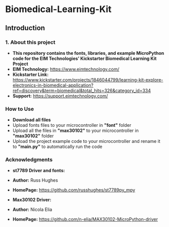 # Biomedical-Learning-Kit

## **Introduction**
### **1. About this project**
- **This repository contains the fonts, libraries, and example MicroPython code for the EIM Technologies’ Kickstarter Biomedical Learning Kit Project**
- **EIM Technology:** https://www.eimtechnology.com/
- **Kickstarter Link:** https://www.kickstarter.com/projects/1846044799/learning-kit-explore-electronics-in-biomedical-application?ref=discovery&term=biomedical&total_hits=326&category_id=334
- **Support:** https://support.eimtechnology.com/

### **How to Use**
- **Download all files**
- Upload fonts files to your microcontroller in **"font"** folder
- Upload all the files in **"max30102"** to your microcontroller in **"max30102"** folder
- Upload the project example code to your microcontroller and rename it to **"main.py"** to automatically run the code

### **Acknowledgments**
- **st7789 Driver and fonts:**
-   **Author:** Russ Hughes
-   **HomePage:** https://github.com/russhughes/st7789py_mpy

- **Max30102 Driver:**
-   **Author:** Nicola Elia
-   **HomePage:** https://github.com/n-elia/MAX30102-MicroPython-driver
